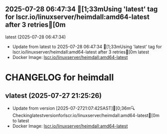 ## 2025-07-28 06:47:34 [1;33mUsing 'latest' tag for lscr.io/linuxserver/heimdall:amd64-latest after 3 retries[0m
latest (2025-07-28 06:47:34)
- Update from latest to 2025-07-28 06:47:34 [1;33mUsing 'latest' tag for lscr.io/linuxserver/heimdall:amd64-latest after 3 retries[0m
latest
- Docker Image: [lscr.io/linuxserver/heimdall:amd64-latest](https://fleet.linuxserver.io/image?name=heimdall)

CHANGELOG for heimdall
===================
## vlatest (2025-07-27 21:25:26)

- Update from version [2025-07-2721:07:42SAST][0;36m🔍Checkinglatestversionforlscr.io/linuxserver/heimdall:amd64-latest[0m to latest
- Docker Image: [lscr.io/linuxserver/heimdall:amd64-latest](https://fleet.linuxserver.io/image?name=heimdall)